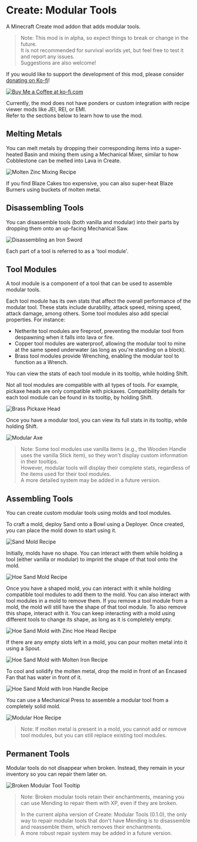 # Create: Modular Tools

A Minecraft Create mod addon that adds modular tools.

> Note: This mod is in alpha, so expect things to break or change in the future.  
> It is not recommended for survival worlds yet, but feel free to test it and report any issues.  
> Suggestions are also welcome!

If you would like to support the development of this mod, please consider <a href="https://ko-fi.com/zlt09">donating on Ko-fi</a>!

<a href='https://ko-fi.com/J3J810251V' target='_blank'><img src='https://storage.ko-fi.com/cdn/kofi3.png?v=3' alt='Buy Me a Coffee at ko-fi.com'></a>

Currently, the mod does not have ponders or custom integration with recipe viewer mods like JEI, REI, or EMI.  
Refer to the sections below to learn how to use the mod.

## Melting Metals

You can melt metals by dropping their corresponding items into a super-heated Basin and mixing them using a Mechanical Mixer, similar to how Cobblestone can be melted into Lava in Create.

![Molten Zinc Mixing Recipe](https://github.com/user-attachments/assets/7c128396-0029-44a6-880e-c075e7eaa3ec)

If you find Blaze Cakes too expensive, you can also super-heat Blaze Burners using buckets of molten metal.

## Disassembling Tools

You can disassemble tools (both vanilla and modular) into their parts by dropping them onto an up-facing Mechanical Saw.

![Disassembling an Iron Sword](https://github.com/user-attachments/assets/0b2a657b-e0ae-423c-b923-614954d380bc)

Each part of a tool is referred to as a 'tool module'.

## Tool Modules

A tool module is a component of a tool that can be used to assemble modular tools.

Each tool module has its own stats that affect the overall performance of the modular tool. These stats include durability, attack speed, mining speed, attack damage, among others. Some tool modules also add special properties. For instance:

- Netherite tool modules are fireproof, preventing the modular tool from despawning when it falls into lava or fire.
- Copper tool modules are waterproof, allowing the modular tool to mine at the same speed underwater (as long as you're standing on a block).
- Brass tool modules provide Wrenching, enabling the modular tool to function as a Wrench.

You can view the stats of each tool module in its tooltip, while holding Shift.

Not all tool modules are compatible with all types of tools. For example, pickaxe heads are only compatible with pickaxes. Compatibility details for each tool module can be found in its tooltip, by holding Shift.

![Brass Pickaxe Head](https://github.com/user-attachments/assets/f6b7c02f-0163-42a9-9df2-1381dceb647b)

Once you have a modular tool, you can view its full stats in its tooltip, while holding Shift.

![Modular Axe](https://github.com/user-attachments/assets/8e0dea2f-a8d7-453c-b158-3eff9920c618)

> Note: Some tool modules use vanilla items (e.g., the Wooden Handle uses the vanilla Stick item), so they won't display custom information in their tooltips.  
> However, modular tools will display their complete stats, regardless of the items used for their tool modules.  
> A more detailed system may be added in a future version.

## Assembling Tools

You can create custom modular tools using molds and tool modules.

To craft a mold, deploy Sand onto a Bowl using a Deployer. Once created, you can place the mold down to start using it.

![Sand Mold Recipe](https://github.com/user-attachments/assets/a99acce7-7d25-48a5-b318-9d0b861150d3)

Initially, molds have no shape. You can interact with them while holding a tool (either vanilla or modular) to imprint the shape of that tool onto the mold.

![Hoe Sand Mold Recipe](https://github.com/user-attachments/assets/4e023ef9-b425-46da-a14b-0faddc193ccb)

Once you have a shaped mold, you can interact with it while holding compatible tool modules to add them to the mold. You can also interact with tool modules in a mold to remove them. If you remove a tool module from a mold, the mold will still have the shape of that tool module. To also remove this shape, interact with it. You can keep interacting with a mold using different tools to change its shape, as long as it is completely empty.

![Hoe Sand Mold with Zinc Hoe Head Recipe](https://github.com/user-attachments/assets/41c0d4b2-d437-4e45-a0f6-95f59797d50e)

If there are any empty slots left in a mold, you can pour molten metal into it using a Spout.

![Hoe Sand Mold with Molten Iron Recipe](https://github.com/user-attachments/assets/7a03ae4a-ffad-4cc4-b582-4da89ca0ded1)

To cool and solidify the molten metal, drop the mold in front of an Encased Fan that has water in front of it.

![Hoe Sand Mold with Iron Handle Recipe](https://github.com/user-attachments/assets/76200554-6fef-4172-99f6-c5a28fa2a582)

You can use a Mechanical Press to assemble a modular tool from a completely solid mold.

![Modular Hoe Recipe](https://github.com/user-attachments/assets/f60031fd-80de-407e-957c-639f032af633)

> Note: If molten metal is present in a mold, you cannot add or remove tool modules, but you can still replace existing tool modules.

## Permanent Tools

Modular tools do not disappear when broken. Instead, they remain in your inventory so you can repair them later on.

![Broken Modular Tool Tooltip](https://github.com/user-attachments/assets/83e72cd8-bc6d-4fb0-ab32-1fec667c3607)

> Note: Broken modular tools retain their enchantments, meaning you can use Mending to repair them with XP, even if they are broken.
> 
> In the current alpha version of Create: Modular Tools (0.1.0), the only way to repair modular tools that don't have Mending is to disassemble and reassemble them, which removes their enchantments.  
> A more robust repair system may be added in a future version.
